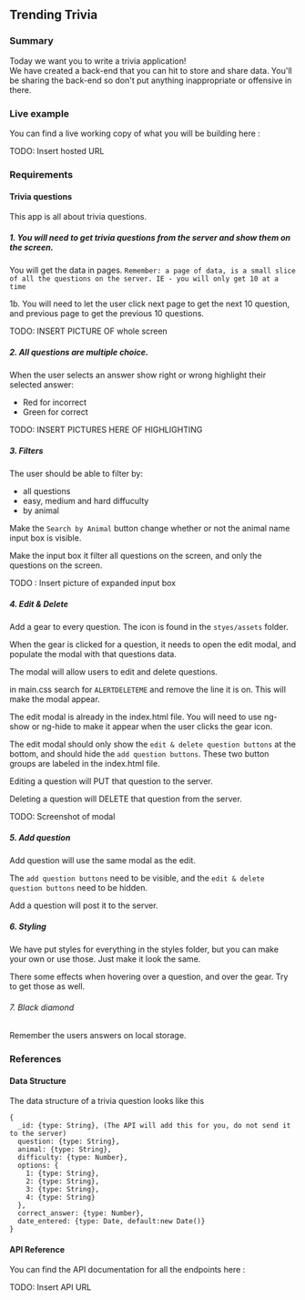 ## Trending Trivia

### Summary

Today we want you to write a trivia application!  
We have created a back-end that you can hit to store and share data.
You'll be sharing the back-end so don't put anything inappropriate or offensive in there.

### Live example

You can find a live working copy of what you will be building here :

TODO: Insert hosted URL

### Requirements

#### Trivia questions

This app is all about trivia questions. 

##### 1. You will need to get trivia questions from the server and show them on the screen.

You will get the data in pages. `Remember: a page of data, is a small slice of all the questions on the server. IE - you will only get 10 at a time`

1b. You will need to let the user click next page to get the next 10 question, and previous page to get the previous 10 questions.

TODO: INSERT PICTURE OF whole screen


##### 2. All questions are multiple choice.

When the user selects an answer show right or wrong highlight their selected answer:
- Red for incorrect
- Green for correct 

TODO: INSERT PICTURES HERE OF HIGHLIGHTING

##### 3. Filters

The user should be able to filter by:
* all questions
* easy, medium and hard diffuculty
* by animal

Make the `Search by Animal` button change whether or not the animal name input box is visible.

Make the input box it filter all questions on the screen, and only the questions on the screen. 

TODO : Insert picture of expanded input box


##### 4. Edit & Delete

Add a gear to every question. The icon is found in the `styes/assets` folder.

When the gear is clicked for a question, it needs to open the edit modal, and populate the modal with that questions data.

The modal will allow users to edit and delete questions.

in main.css search for `ALERTDELETEME` and remove the line it is on.  This will make the modal appear.

The edit modal is already in the index.html file.  You will need to use ng-show or ng-hide to make it appear when the user clicks the gear icon.

The edit modal should only show the `edit & delete question buttons` at the bottom, and should hide the `add question buttons`.  These two button groups are labeled in the index.html file.

Editing a question will PUT that question to the server.

Deleting a question will DELETE that question from the server.


TODO: Screenshot of modal

##### 5. Add question

Add question will use the same modal as the edit.

The `add question buttons` need to be visible, and the `edit & delete question buttons` need to be hidden.

Add a question will post it to the server.

##### 6. Styling

We have put styles for everything in the styles folder, but you can make your own or use those.  Just make it look the same.

There some effects when hovering over a question, and over the gear.  Try to get those as well.

###### 7. Black diamond

Remember the users answers on local storage.


### References

#### Data Structure

The data structure of a trivia question looks like this

```
{
  _id: {type: String}, (The API will add this for you, do not send it to the server)
  question: {type: String},
  animal: {type: String},
  difficulty: {type: Number},
  options: {
    1: {type: String},
    2: {type: String},
    3: {type: String},
    4: {type: String}
  },
  correct_answer: {type: Number},
  date_entered: {type: Date, default:new Date()}
}
```

#### API Reference

You can find the API documentation for all the endpoints here :

TODO: Insert API URL